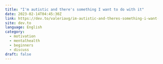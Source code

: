 ```yaml
---
title: "I'm autistic and there's something I want to do with it"
date: 2023-02-14T04:45:30Z
link: https://dev.to/valeriavg/im-autistic-and-theres-something-i-want-to-do-with-it-3n1k?utm_medium=RSS&utm_source=news.12bit.vn
site: dev.to
language: English
category:
  - motivation
  - mentalhealth
  - beginners
  - discuss
draft: false
---
```

